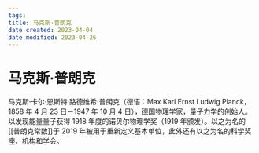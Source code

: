 ```yaml
---
tags:
title: 马克斯·普朗克
date created: 2023-04-04
date modified: 2023-04-26
---
```


# 马克斯·普朗克

马克斯·卡尔·恩斯特·路德维希·普朗克（德语：Max Karl Ernst Ludwig Planck，1858 年 4 月 23 日－1947 年 10 月 4 日），德国物理学家，量子力学的创始人。以发现能量量子获得 1918 年度的诺贝尔物理学奖（1919 年颁发）。以之为名的[[普朗克常数]]于 2019 年被用于重新定义基本单位，此外还有以之为名的科学奖座、机构和学会。
